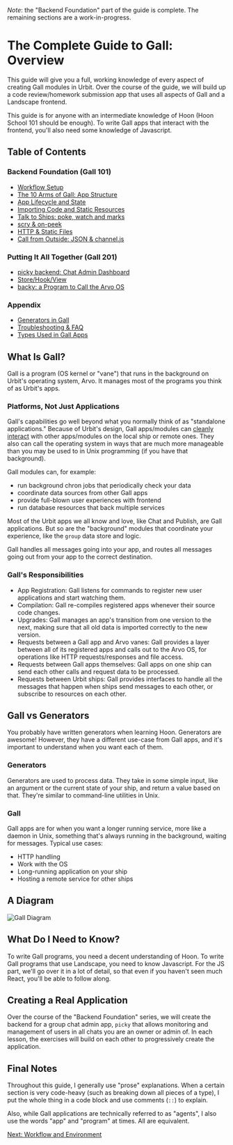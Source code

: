*Note*: the "Backend Foundation" part of the guide is complete. The remaining sections are a work-in-progress.

# The Complete Guide to Gall: Overview
This guide will give you a full, working knowledge of every aspect of creating Gall modules in Urbit. Over the course of the guide, we will build up a code review/homework submission app that uses all aspects of Gall and a Landscape frontend.

This guide is for anyone with an intermediate knowledge of Hoon (Hoon School 101 should be enough). To write Gall apps that interact with the frontend, you'll also need some knowledge of Javascript.

## Table of Contents

### Backend Foundation (Gall 101)
* [Workflow Setup](workflow.md)
* [The 10 Arms of Gall: App Structure](arms.md)
* [App Lifecycle and State](lifecycle.md)
* [Importing Code and Static Resources](ford.md)
* [Talk to Ships: poke, watch and marks](poke.md)
* [scry & on-peek](scry.md)
* [HTTP & Static Files](http.md)
* [Call from Outside: JSON & channel.js](chanel.md)

### Putting It All Together (Gall 201)
* [picky backend: Chat Admin Dashboard](picky_backend.md)
* [Store/Hook/View](hooks.md)
* [backy: a Program to Call the Arvo OS](backy.md)

### Appendix
* [Generators in Gall](generators.md)
* [Troubleshooting & FAQ](faq.md)
* [Types Used in Gall Apps](appendix_types.md)

## What Is Gall?
Gall is a program (OS kernel or "vane") that runs in the background on Urbit's operating system, Arvo. It manages most of the programs you think of as Urbit's apps. 

### Platforms, Not Just Applications

Gall's capabilities go well beyond what you normally think of as "standalone applications."  Because of Urbit's design, Gall apps/modules can [cleanly interact](https://ngnghm.github.io/blog/2015/12/25/chapter-7-platforms-not-applications/) with other apps/modules on the local ship or remote ones. They also can call the operating system in ways that are much more manageable than you may be used to in Unix programming (if you have that background).

Gall modules can, for example:
- run background chron jobs that periodically check your data
- coordinate data sources from other Gall apps
- provide full-blown user experiences with frontend
- run database resources that back multiple services

Most of the Urbit apps we all know and love, like Chat and Publish, are Gall applications. But so are the "background" modules that coordinate your experience, like the `group` data store and logic.

Gall handles all messages going into your app, and routes all messages going out from your app to the correct destination.

### Gall's Responsibilities
* App Registration: Gall listens for commands to register new user applications and start watching them.
* Compilation: Gall re-compiles registered apps whenever their source code changes.
* Upgrades: Gall manages an app's transition from one version to the next, making sure that all old data is imported correctly to the new version.
* Requests between a Gall app and Arvo vanes: Gall provides a layer between all of its registered apps and calls out to the Arvo OS, for operations like HTTP requests/responses and file access.
* Requests between Gall apps themselves: Gall apps on one ship can send each other calls and request data to be processed.
* Requests between Urbit ships: Gall provides interfaces to handle all the messages that happen when ships send messages to each other, or subscribe to resources on each other.


## Gall vs Generators
You probably have written generators when learning Hoon. Generators are awesome! However, they have a different use-case from Gall apps, and it's important to understand when you want each of them.
### Generators
Generators are used to process data. They take in some simple input, like an argument or the current state of your ship, and return a value based on that. They're similar to command-line utilities in Unix.

### Gall
Gall apps are for when you want a longer running service, more like a daemon in Unix, something that's always running in the background, waiting for messages. Typical use cases:
* HTTP handling
* Work with the OS
* Long-running application on your ship
* Hosting a remote service for other ships

## A Diagram
![Gall Diagram](gall_diagram.png)

## What Do I Need to Know?
To write Gall programs, you need a decent understanding of Hoon. To write Gall programs that use Landscape, you need to know Javascript. For the JS part, we'll go over it in a lot of detail, so that even if you haven't seen much React, you'll be able to follow along.

## Creating a Real Application
Over the course of the "Backend Foundation" series, we will create the backend for a group chat admin app, `picky` that allows monitoring and management of users in all chats you are an owner or admin of. In each lesson, the exercises will build on each other to progressively create the application.

## Final Notes
Throughout this guide, I generally use "prose" explanations. When a certain section is very code-heavy (such as breaking down all pieces of a type), I put the whole thing in a code block and use comments (`::`) to explain.

Also, while Gall applications are technically referred to as "agents", I also use the words "app" and "program" at times. All are equivalent.

[Next: Workflow and Environment](workflow.md)
